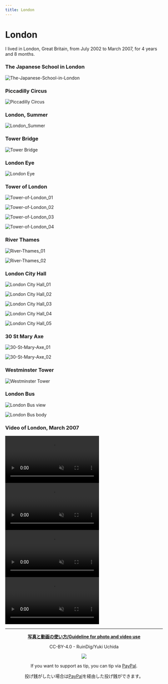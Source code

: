 ```yaml
---
title: London
---
```


# London

I lived in London, Great Britain, from July 2002 to March 2007, for 4 years and 8 months.

### The Japanese School in London

![The-Japanese-School-in-London](https://user-images.githubusercontent.com/20723919/128956650-59f40d1e-85eb-4d8c-bae2-8de77557a450.JPG)

### Piccadilly Circus

![Piccadilly Circus](https://user-images.githubusercontent.com/20723919/128959485-4f5722c4-cda2-4da2-9d63-c4223b806b63.JPG)

### London, Summer

![London_Summer](https://user-images.githubusercontent.com/20723919/128961419-f96fc26e-cc20-4f53-bd4a-d9205e1b1ae5.JPG)

### Tower Bridge

![Tower Bridge](https://user-images.githubusercontent.com/20723919/128961487-a4b00314-90cf-4b77-91bf-bbf48be328c9.JPG)

### London Eye

![London Eye](https://user-images.githubusercontent.com/20723919/189471307-7f3e0111-079f-41a1-902c-4c536a0b916b.JPG)

### Tower of London

![Tower-of-London_01](https://user-images.githubusercontent.com/20723919/189575064-0e566bc8-8d29-40f1-a96e-167dee9cd3c3.JPG)

![Tower-of-London_02](https://user-images.githubusercontent.com/20723919/189575291-4517e635-d751-4f06-aa57-f95ae353f81a.JPG)

![Tower-of-London_03](https://user-images.githubusercontent.com/20723919/189575212-13fa8175-10b1-46b6-8ca3-190eb39ffde9.JPG)

![Tower-of-London_04](https://user-images.githubusercontent.com/20723919/189575508-63f356ef-11cb-48ea-a516-bc3ea7a5cef9.JPG)

### River Thames

![River-Thames_01](https://user-images.githubusercontent.com/20723919/189574693-0cd62327-e7c6-4444-b66b-1113cbb85756.jpg)

![River-Thames_02](https://user-images.githubusercontent.com/20723919/189574696-8026d9fb-f2c0-4543-aed4-f0991697d1ca.JPG)

### London City Hall

![London City Hall_01](https://user-images.githubusercontent.com/20723919/189471359-2e699d45-dc5a-4372-9770-7a2bf2e21bd5.JPG)

![London City Hall_02](https://user-images.githubusercontent.com/20723919/189471363-6e91f888-b9f9-4e50-9618-aaf1787f0418.JPG)

![London City Hall_03](https://user-images.githubusercontent.com/20723919/189471364-df5ac241-d8f5-4770-a442-9760ca44b0e9.JPG)

![London City Hall_04](https://user-images.githubusercontent.com/20723919/189471381-26182747-6a8a-49d7-bff3-015261e2ee2a.JPG)

![London City Hall_05](https://user-images.githubusercontent.com/20723919/189471422-28abc31e-e807-4117-9c90-c096374c8ff8.JPG)

### 30 St Mary Axe

![30-St-Mary-Axe_01](https://user-images.githubusercontent.com/20723919/189574346-c9cd3147-37fc-49d7-b257-05d456c49e57.JPG)

![30-St-Mary-Axe_02](https://user-images.githubusercontent.com/20723919/189574349-2a79778b-74a9-44ef-91fd-f48170f7d62b.JPG)

### Westminster Tower

![Westminster Tower](https://user-images.githubusercontent.com/20723919/189471955-8086c264-fdba-4d4f-84c2-e71752dc4d03.JPG)

### London Bus

![London Bus view](https://user-images.githubusercontent.com/20723919/128968518-60f6be01-31d7-4275-8548-dbb81bf037a7.JPG)

![London Bus body](https://user-images.githubusercontent.com/20723919/128968517-f7111d18-dce1-44a1-8f79-cbdd0f1b17fe.JPG)

### Video of London, March 2007

<div><video controls src="https://user-images.githubusercontent.com/20723919/128967091-075d5712-f199-4f55-a049-4710d13819e8.MP4" muted="false"></video></div>

<div><video controls src="https://user-images.githubusercontent.com/20723919/128967089-ab94a587-1c8c-4333-a034-160c58eb0d26.MP4" muted="false"></video></div>

<div><video controls src="https://user-images.githubusercontent.com/20723919/128967084-13d19e2d-5c22-4457-bb5a-f9a0c9bde4ce.MP4" muted="false"></video></div>

<div><video controls src="https://user-images.githubusercontent.com/20723919/128967093-2c07e6c0-ea04-4253-9d54-f1112deed74c.MP4" muted="false"></video></div>

<hr>

<div style="text-align: center;"><p><a href="https://ruindig.github.io/pages/guide-photo-video"><strong>写真と動画の使い方/Guideline for photo and video use</strong></a></p></div>

<div style="text-align: center;"><p>CC-BY-4.0 - RuinDig/Yuki Uchida</p></div>

<div style="text-align: center;"><a href="https://creativecommons.org/licenses/by/4.0/deed.ja"><img src="https://user-images.githubusercontent.com/20723919/145936543-577c7705-90e2-4d56-ad5d-26b0fbcea02d.png" loading="lazy"></a></div>

<div style="text-align:center"><p>If you want to support as tip, you can tip via <a href="https://paypal.me/ruindig">PayPal</a>.</p></div>

<div style="text-align:center"><p>投げ銭がしたい場合は<a href="https://paypal.me/ruindig">PayPal</a>を経由した投げ銭ができます。</p></div>

<script src="https://codoc.jp/js/cms.js" data-css="blue" data-usercode="c9TQJjS1dA" charset="UTF-8" defer></script><div id="codoc-entry-8FY1GS5i0A" class="codoc-entries" data-without-body="1" data-support-button-text="RuinDigに100円から投げ銭/Tip from 100JPY" data-show-like="0" data-show-about-codoc="0" data-support-message="よろしければここから投げ銭ができます。ブログと写真と動画の活力になります。Tip here will be energy for blog, photos and videos."></div>